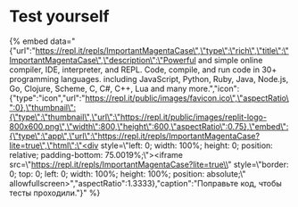 # Test yourself

{% embed data="{\"url\":\"https://repl.it/repls/ImportantMagentaCase\",\"type\":\"rich\",\"title\":\"ImportantMagentaCase\",\"description\":\"Powerful and simple online compiler, IDE, interpreter, and REPL. Code, compile, and run code in 30+ programming languages. including JavaScript, Python, Ruby, Java, Node.js, Go, Clojure, Scheme, C, C\#, C++, Lua and many more.\",\"icon\":{\"type\":\"icon\",\"url\":\"https://repl.it/public/images/favicon.ico\",\"aspectRatio\":0},\"thumbnail\":{\"type\":\"thumbnail\",\"url\":\"https://repl.it/public/images/replit-logo-800x600.png\",\"width\":800,\"height\":600,\"aspectRatio\":0.75},\"embed\":{\"type\":\"app\",\"url\":\"https://repl.it/repls/ImportantMagentaCase?lite=true\",\"html\":\"<div style=\\"left: 0; width: 100%; height: 0; position: relative; padding-bottom: 75.0019%;\\"><iframe src=\\"https://repl.it/repls/ImportantMagentaCase?lite=true\\" style=\\"border: 0; top: 0; left: 0; width: 100%; height: 100%; position: absolute;\\" allowfullscreen></iframe></div>\",\"aspectRatio\":1.3333},\"caption\":\"Поправьте код, чтобы тесты проходили.\"}" %}





